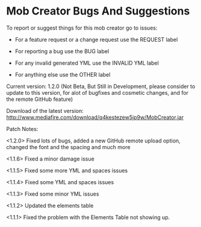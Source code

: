 # Mob Creator Bugs And Suggestions

To report or suggest things for this mob creator go to issues:

* For a feature request or a change request use the REQUEST label

* For reporting a bug use the BUG label

* For any invalid generated YML use the INVALID YML label

* For anything else use the OTHER label

Current version: 1.2.0 (Not Beta, But Still in Development, please consider to update to this version, for alot of bugfixes and cosmetic changes, and for the remote GitHub feature)

Download of the latest version:
http://www.mediafire.com/download/q4kestezew5jp9w/MobCreator.jar


Patch Notes:

<1.2.0> Fixed lots of bugs, added a new GitHub remote upload option, changed the font and the spacing and much more

<1.1.6> Fixed a minor damage issue

<1.1.5> Fixed some more YML and spaces issues

<1.1.4> Fixed some YML and spaces issues

<1.1.3> Fixed some minor YML issues

<1.1.2> Updated the elements table

<1.1.1> Fixed the problem with the Elements Table not showing up. 
